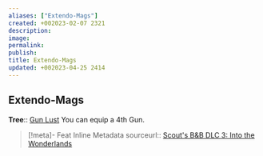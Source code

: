 ```yaml
---
aliases: ["Extendo-Mags"]
created: +002023-02-07 2321
description: 
image: 
permalink: 
publish: 
title: Extendo-Mags
updated: +002023-04-25 2414
---
```


## Extendo-Mags

**Tree**:: [Gun Lust](Gun%20Lust.md)
You can equip a 4th Gun.

> [!meta]- Feat Inline Metadata
> sourceurl:: [Scout's B&B DLC 3: Into the Wonderlands](https://docs.google.com/document/d/1MLOgrWwcLNTnP9PuXrKiLImy7SUh4hXO8arVUAlmdp0/edit)
